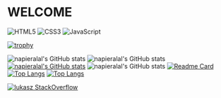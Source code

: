   # WELCOME

![HTML5](https://img.shields.io/badge/html5-%23E34F26.svg?style=for-the-badge&logo=html5&logoColor=white)
![CSS3](https://img.shields.io/badge/css3-%231572B6.svg?style=for-the-badge&logo=css3&logoColor=white)
![JavaScript](https://img.shields.io/badge/javascript-%23323330.svg?style=for-the-badge&logo=javascript&logoColor=%23F7DF1E)

[![trophy](https://github-profile-trophy.vercel.app/?username=napieralal)](https://github.com/ryo-ma/github-profile-trophy)

![napieralal's GitHub stats](https://github-readme-stats.vercel.app/api?username=napieralal&count_private=true)
![napieralal's GitHub stats](https://github-readme-stats.vercel.app/api?username=napieralal&show_icons=true)
[![napieralal's GitHub stats](https://github-readme-stats.vercel.app/api?username=napieralal)](https://github.com/anuraghazra/github-readme-stats)
![napieralal's GitHub stats](https://github-readme-stats.vercel.app/api?username=napieralal&show_icons=true&theme=radical)
[![Readme Card](https://github-readme-stats.vercel.app/api/pin/?username=napieralal&repo=github-readme-stats)](https://github.com/anuraghazra/github-readme-stats)
[![Top Langs](https://github-readme-stats.vercel.app/api/top-langs/?username=napieralal)](https://github.com/anuraghazra/github-readme-stats)
[![Top Langs](https://github-readme-stats.vercel.app/api/top-langs/?username=napieralal&layout=compact)](https://github.com/anuraghazra/github-readme-stats)

[![lukasz StackOverflow](https://stackoverflow-badge.herokuapp.com/api/StackOverflowBadge/14122375)](https://stackoverflow.com/users/20311112/lukasz)

<!---
napieralal/napieralal is a ✨ special ✨ repository because its `README.md` (this file) appears on your GitHub profile.
You can click the Preview link to take a look at your changes.
--->
